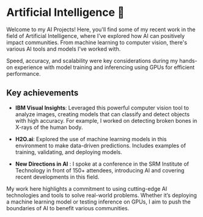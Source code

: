 # Artificial Intelligence 🤖

Welcome to my AI Projects! Here, you'll find some of my recent work in the field of Artificial Intelligence, where I’ve explored how AI can positively impact communities. From machine learning to computer vision, there's various AI tools and models I’ve worked with. 

Speed, accuracy, and scalability were key considerations during my hands-on experience with model training and inferencing using GPUs for efficient performance.

## Key achievements

- **IBM Visual Insights**: Leveraged this powerful computer vision tool to analyze images, creating models that can classify and detect objects with high accuracy. For example, I worked on detecting broken bones in X-rays of the human body.
  
- **H2O.ai**: Explored the use of machine learning models in this environment to make data-driven predictions. Includes examples of training, validating, and deploying models.

- **New Directions in AI** : I spoke at a conference in the SRM Institute of Technology in front of 150+ attendees, introducing AI and covering recent developments in this field.

My work here highlights a commitment to using cutting-edge AI technologies and tools to solve real-world problems. Whether it’s deploying a machine learning model or testing inference on GPUs, I aim to push the boundaries of AI to benefit various communities.
